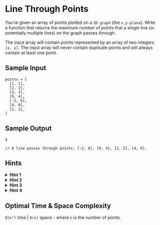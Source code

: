# Line Through Points

You're given an array of points plotted on a `2D graph` (the `x,y-plane`). Write a function that returns the maximum number of points that a single line (or potentially multiple lines) on the graph passes through.

The input array will contain points represented by an array of two integers `[x, y]`. The input array will never contain duplicate points and will always contain at least one point.

## Sample Input

```plaintext
points = [
  [1, 1],
  [2, 2],
  [3, 3],
  [0, 4],
  [-2, 6],
  [4, 0],
  [2, 1],
]
```

## Sample Output

```plaintext
4

// A line passes through points: [-2, 6], [0, 4], [2, 2], [4, 0].
```

## Hints

<details>
<summary><b>Hint 1</b></summary>

The brute-force approach to solve this problem is to consider every single pair of points and to form a line using them. Then, for each line, you determine how many points lie on that line by using the equation of the line you formed and checking if each point's coordinates solve the equation. This solution runs in `O(n^3)` time; can you come up with a better approach?

</details>

<details>
<summary><b>Hint 2</b></summary>

What does it mean if two lines have the same slope and share a point?

</details>

<details>
<summary><b>Hint 3</b></summary>

If two lines have the same slope and share a point, they're the same line. Try using a hash table to store the slopes of lines that pass through certain points. How does this help you write an algorithm that runs in `O(n^2)` time?

</details>

<details>
<summary><b>Hint 4</b></summary>

Loop through every single pair of points, picking a `p2` for every `p1` in order to form a line. For every pair `(p1, p2)`, store the slope of the formed line in a hash table, and map it to the number of points on that line. If you ever find two identical slopes for lines that both use the same point `p1`, you can consider these lines to be one and the same, meaning that points `p1`, `p2a`, and `p2b` are all on the same line; in those cases, update the number of points on the slope (the line) in the hash table accordingly. You'll need to reset the hash table at each change of `p1`.

</details>

## Optimal Time & Space Complexity

`O(n²)` time | `O(n)` space - where `n` is the number of points.
